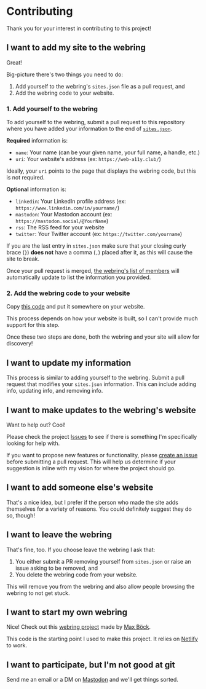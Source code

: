 # Contributing

Thank you for your interest in contributing to this project!

## I want to add my site to the webring

Great!

Big-picture there's two things you need to do:

1. Add yourself to the webring's `sites.json` file as a pull request, and
2. Add the webring code to your website.

### 1. Add yourself to the webring

To add yourself to the webring, submit a pull request to this repository where you have added your information to the end of [`sites.json`](https://github.com/ericwbailey/a11y-webring.club/blob/main/data/sites.json).

<strong>Required</strong> information is:

- `name`: Your name (can be your given name, your full name, a handle, etc.)
- `uri`: Your website's address (ex: `https://web-a11y.club/`)

Ideally, your `uri` points to the page that displays the webring code, but this is not required.

<strong>Optional</strong> information is:

- `linkedin`: Your LinkedIn profile address (ex: `https://www.linkedin.com/in/yourname/`)
- `mastodon`: Your Mastodon account (ex: `https://mastodon.social/@YourName`)
- `rss`: The RSS feed for your website
- `twitter`: Your Twitter account (ex: `https://twitter.com/yourname`)

If you are the last entry in `sites.json` make sure that your closing curly brace (`}`) <strong>does not</strong> have a comma (`,`) placed after it, as this will cause the site to break.

Once your pull request is merged, [the webring's list of members](https://a11y-webring.club#members) will automatically update to list the information you provided.

### 2. Add the webring code to your website

Copy [this code](https://a11y-webring.club#code) and put it somewhere on your website.

This process depends on how your website is built, so I can't provide much support for this step.

Once these two steps are done, both the webring and your site will allow for discovery!

## I want to update my information

This process is similar to adding yourself to the webring. Submit a pull request that modifies your `sites.json` information. This can include adding info, updating info, and removing info.

## I want to make updates to the webring's website

Want to help out? Cool!

Please check the project [Issues](https://github.com/ericwbailey/a11y-webring.club/issues?q=is%3Aopen+is%3Aissue+label%3A%22help+wanted%22) to see if there is something I'm specifically looking for help with.

If you want to propose new features or functionality, please [create an issue](https://github.com/ericwbailey/a11y-webring.club/issues/new) before submitting a pull request. This will help us determine if your suggestion is inline with my vision for where the project should go.

## I want to add someone else's website

That's a nice idea, but I prefer if the person who made the site adds themselves for a variety of reasons. You could definitely suggest they do so, though!

## I want to leave the webring

That's fine, too. If you choose leave the webring I ask that:

1. You either submit a PR removing yourself from `sites.json` or raise an issue asking to be removed, and
1. You delete the webring code from your website.

This will remove you from the webring and also allow people browsing the webring to not get stuck.

## I want to start my own webring

Nice! Check out this [webring project](https://github.com/maxboeck/webring/) made by [Max Böck](https://mxb.dev/).

This code is the starting point I used to make this project. It relies on [Netlify](https://netlify.com/) to work.

## I want to participate, but I'm not good at git

Send me an email or a DM on [Mastodon](https://social.ericwbailey.website/@eric) and we'll get things sorted.
